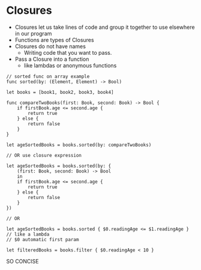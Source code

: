 # Closures

* Closures let us take lines of code and group it together to use elsewhere in our program
* Functions are types of Closures
* Closures do not have names
    * Writing code that you want to pass.
* Pass a Closure into a function
    * like lambdas or anonymous functions

```
// sorted func on array example
func sorted(by: (Element, Element) -> Bool)

let books = [book1, book2, book3, book4]

func compareTwoBooks(first: Book, second: Book) -> Bool {
    if firstBook.age <= second.age {
        return true
    } else {
        return false
    }
}

let ageSortedBooks = books.sorted(by: compareTwoBooks)

// OR use closure expression

let ageSortedBooks = books.sorted(by: {
    (first: Book, second: Book) -> Bool
    in
    if firstBook.age <= second.age {
        return true
    } else {
        return false
    }
})

// OR

let ageSortedBooks = books.sorted { $0.readingAge <= $1.readingAge }
// like a lambda 
// $0 automatic first param

let filteredBooks = books.filter { $0.readingAge < 10 }
```

SO CONCISE





